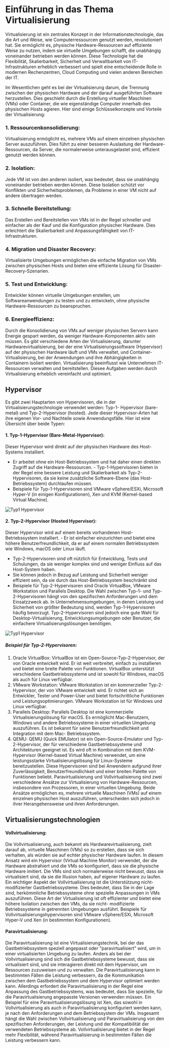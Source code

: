 # Einführung in das Thema Virtualisierung

Virtualisierung ist ein zentrales Konzept in der Informationstechnologie, das die Art und Weise, wie
Computerressourcen genutzt werden, revolutioniert hat. Sie ermöglicht es, physische Hardware-Ressourcen
auf effiziente Weise zu nutzen, indem sie virtuelle Umgebungen schafft, die unabhängig voneinander
betrieben werden können. Diese Technologie hat die Flexibilität, Skalierbarkeit, Sicherheit und Verwaltbarkeit
von IT-Infrastrukturen erheblich verbessert und spielt eine entscheidende Rolle in modernen Rechenzentren,
Cloud Computing und vielen anderen Bereichen der IT.

Im Wesentlichen geht es bei der Virtualisierung darum, die Trennung zwischen der physischen Hardware und
der darauf ausgeführten Software herzustellen. Dies geschieht durch die Erstellung virtueller Maschinen (VMs)
oder Container, die wie eigenständige Computer innerhalb des physischen Hosts agieren. Hier sind einige
Schlüsselkonzepte und Vorteile der Virtualisierung:

### 1. Ressourcenkonsolidierung:
Virtualisierung ermöglicht es, mehrere VMs auf einem einzelnen
physischen Server auszuführen. Dies führt zu einer besseren Auslastung der Hardware-Ressourcen, da
Server, die normalerweise unterausgelastet sind, effizient genutzt werden können.
### 2. Isolation:
Jede VM ist von den anderen isoliert, was bedeutet, dass sie unabhängig voneinander
betrieben werden können. Diese Isolation schützt vor Konflikten und Sicherheitsproblemen, da
Probleme in einer VM nicht auf andere übertragen werden.
### 3. Schnelle Bereitstellung:
Das Erstellen und Bereitstellen von VMs ist in der Regel schneller und
einfacher als der Kauf und die Konfiguration physischer Hardware. Dies erleichtert die Skalierbarkeit
und Anpassungsfähigkeit von IT-Infrastrukturen.
### 4. Migration und Disaster Recovery:
Virtualisierte Umgebungen ermöglichen die einfache Migration von
VMs zwischen physischen Hosts und bieten eine effiziente Lösung für Disaster-Recovery-Szenarien.
### 5. Test und Entwicklung:
Entwickler können virtuelle Umgebungen erstellen, um Softwareanwendungen
zu testen und zu entwickeln, ohne physische Hardware-Ressourcen zu beanspruchen.
### 6. Energieeffizienz:
Durch die Konsolidierung von VMs auf weniger physischen Servern kann Energie gespart werden, da weniger Hardware-Komponenten aktiv sein müssen.
Es gibt verschiedene Arten der Virtualisierung, darunter Hardwarevirtualisierung, bei der eine
Virtualisierungssoftware (Hypervisor) auf der physischen Hardware läuft und VMs verwaltet, und Container-
Virtualisierung, bei der Anwendungen und ihre Abhängigkeiten in Containern isoliert werden. Virtualisierung
beeinflusst wie Unternehmen IT-Ressourcen verwalten und bereitstellen. Diesee Aufgaben werden durch
Virtualisierung erheblich vereinfacht und optimiert.

## Hypervisor
Es gibt zwei Hauptarten von Hypervisoren, die in der Virtualisierungstechnologie verwendet werden: Typ-1-
Hypervisor (bare-metal) und Typ-2-Hypervisor (hosted). Jede dieser Hypervisor-Arten hat ihre eigenen Vor-
und Nachteile sowie Anwendungsfälle. Hier ist eine Übersicht über beide Typen:
#### 1. Typ-1-Hypervisor (Bare-Metal-Hypervisor):
Dieser Hypervisor wird direkt auf der physischen Hardware des Host-Systems installiert.
- Er arbeitet ohne ein Host-Betriebssystem und hat daher einen direkten Zugriff auf die Hardware-Ressourcen. -
Typ-1-Hypervisoren bieten in der Regel eine bessere Leistung und Skalierbarkeit als Typ-2-
Hypervisoren, da sie keine zusätzliche Software-Ebene (das Host-Betriebssystem) durchlaufen
müssen.
- Beispiele für Typ-1-Hypervisoren sind VMware vSphere/ESXi, Microsoft Hyper-V (in einigen
Konfigurationen), Xen und KVM (Kernel-based Virtual Machine).

![Typ1 Hypervisor](./images/Hypervisor1.png)

#### 2. Typ-2-Hypervisor (Hosted Hypervisor):
Dieser Hypervisor wird auf einem bereits vorhandenen Host-Betriebssystem installiert. - Er ist
einfacher einzurichten und bietet eine höhere Benutzerfreundlichkeit, da er auf einem normalen
Betriebssystem wie Windows, macOS oder Linux läuft.

- Typ-2-Hypervisoren sind oft nützlich für Entwicklung, Tests und Schulungen, da sie weniger komplex
sind und weniger Einfluss auf das Host-System haben.
- Sie können jedoch in Bezug auf Leistung und
Sicherheit weniger effizient sein, da sie durch das Host-Betriebssystem beschränkt sind
- Beispiele für Typ-2-Hypervisoren sind Oracle VirtualBox, VMware Workstation und Parallels Desktop.
Die Wahl zwischen Typ-1- und Typ-2-Hypervisoren hängt von den spezifischen Anforderungen und
dem Einsatzzweck ab. In Unternehmensumgebungen, in denen Leistung und Sicherheit von größter
Bedeutung sind, werden Typ-1-Hypervisoren häufig bevorzugt. Typ-2-Hypervisoren sind jedoch eine
gute Wahl für Desktop-Virtualisierung, Entwicklungsumgebungen oder Benutzer, die einfachere
Virtualisierungslösungen benötigen.

![Typ1 Hypervisor](./images/Hypervisor2.png)

##### Beispiel für Typ-2-Hypervisoren:
1. Oracle VirtualBox: VirtualBox ist ein Open-Source-Typ-2-Hypervisor, der von Oracle entwickelt wird. Er
ist weit verbreitet, einfach zu installieren und bietet eine breite Palette von Funktionen. VirtualBox
unterstützt verschiedene Gastbetriebssysteme und ist sowohl für Windows, macOS als auch für Linux
verfügbar.
2. VMware Workstation: VMware Workstation ist ein kommerzieller Typ-2-Hypervisor, der von VMware
entwickelt wird. Er richtet sich an Entwickler, Tester und Power-User und bietet fortschrittliche
Funktionen und Leistungsoptimierungen. VMware Workstation ist für Windows und Linux verfügbar.
3. Parallels Desktop: Parallels Desktop ist eine kommerzielle Virtualisierungslösung für macOS. Es
ermöglicht Mac-Benutzern, Windows und andere Betriebssysteme in einer virtuellen Umgebung
auszuführen. Es ist bekannt für seine Benutzerfreundlichkeit und Integration mit dem Mac-
Betriebssystem.
4. QEMU: QEMU (Quick EMUlator) ist ein Open-Source-Emulator und Typ-2-Hypervisor, der für
verschiedene Gastbetriebssysteme und Architekturen geeignet ist. Es wird oft in Kombination mit dem
KVM-Hypervisor (Kernel-based Virtual Machine) verwendet, um eine leistungsstarke
Virtualisierungslösung für Linux-Systeme bereitzustellen. Diese Hypervisoren sind bei Anwendern
aufgrund ihrer Zuverlässigkeit, Benutzerfreundlichkeit und einer breiten Palette von Funktionen beliebt.
Paravirtualisierung und Vollvirtualisierung sind zwei verschiedene Ansätze zur Virtualisierung von
Hardware-Ressourcen, insbesondere von Prozessoren, in einer virtuellen Umgebung. Beide Ansätze
ermöglichen es, mehrere virtuelle Maschinen (VMs) auf einem einzelnen physischen Host auszuführen,
unterscheiden sich jedoch in ihrer Herangehensweise und ihren Anforderungen.


## Virtualisierungstechnologien
#### Vollvirtualisierung:
Die Vollvirtualisierung, auch bekannt als Hardwarevirtualisierung, zielt darauf ab, virtuelle
Maschinen (VMs) so zu erstellen, dass sie sich verhalten, als würden sie auf echter physischer Hardware laufen.
In diesem Ansatz wird ein Hypervisor (Virtual Machine Monitor) verwendet, der die Hardware abstrahiert und
die VMs so konfiguriert, dass sie die physische Hardware imitiert. Die VMs sind sich normalerweise nicht
bewusst, dass sie virtualisiert sind, da sie die Illusion haben, auf eigener Hardware zu laufen. Ein wichtiger
Aspekt der Vollvirtualisierung ist die Unterstützung nicht-modifizierter Gastbetriebssysteme. Dies bedeutet,
dass Sie in der Lage sind, herkömmliche Betriebssysteme ohne spezielle Anpassungen in VMs auszuführen.
Diese Art der Virtualisierung ist oft effizienter und bietet eine höhere Isolation zwischen den VMs, da sie nicht-
modifizierte Betriebssysteme in getrennten Umgebungen ausführt. Beispiele für
Vollvirtualisierungshypervisoren sind VMware vSphere/ESXi, Microsoft Hyper-V und Xen (in bestimmten
Konfigurationen).

#### Paravirtualisierung:
Die Paravirtualisierung ist eine Virtualisierungstechnik, bei der das Gastbetriebssystem speziell angepasst oder
"paravirtualisiert" wird, um in einer virtualisierten Umgebung zu laufen. Anders als bei der Vollvirtualisierung
sind sich die Gastbetriebssysteme bewusst, dass sie virtualisiert sind, und sie interagieren direkt mit dem
Hypervisor, um Ressourcen zuzuweisen und zu verwalten. Die Paravirtualisierung kann in bestimmten Fällen
die Leistung verbessern, da die Kommunikation zwischen dem Gastbetriebssystem und dem Hypervisor
optimiert werden kann. Allerdings erfordert die Paravirtualisierung in der Regel eine Anpassung des
Gastbetriebssystems, was bedeutet, dass Sie spezielle, für die Paravirtualisierung angepasste Versionen
verwenden müssen. Ein Beispiel für eine Paravirtualisierungslösung ist Xen, das sowohl in Vollvirtualisierung
als auch in Paravirtualisierung konfiguriert werden kann, je nach den Anforderungen und dem Betriebssystem
der VMs. Insgesamt hängt die Wahl zwischen Vollvirtualisierung und Paravirtualisierung von den spezifischen
Anforderungen, der Leistung und der Kompatibilität der verwendeten Betriebssysteme ab. Vollvirtualisierung
bietet in der Regel mehr Flexibilität, während Paravirtualisierung in bestimmten Fällen die Leistung verbessern
kann.